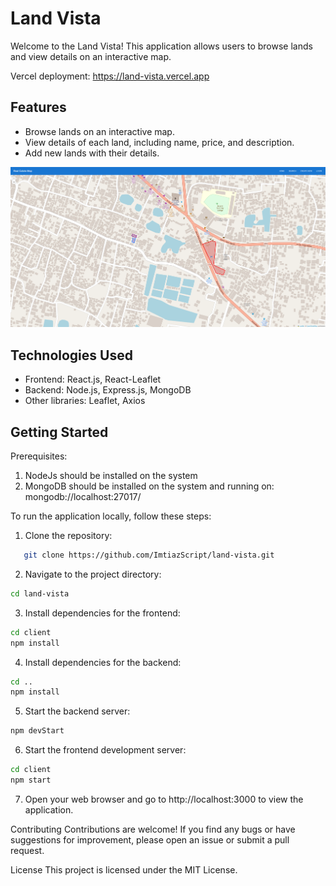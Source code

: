 # Land Vista

Welcome to the Land Vista! This application allows users to browse lands and view details on an interactive map.

Vercel deployment: https://land-vista.vercel.app

## Features

- Browse lands on an interactive map.
- View details of each land, including name, price, and description.
- Add new lands with their details.

![Map](https://github.com/ImtiazScript/land-vista/raw/main/images/map.png)


## Technologies Used

- Frontend: React.js, React-Leaflet
- Backend: Node.js, Express.js, MongoDB
- Other libraries: Leaflet, Axios

## Getting Started

Prerequisites:
1. NodeJs should be installed on the system
2. MongoDB should be installed on the system and running on: mongodb://localhost:27017/

To run the application locally, follow these steps:

1. Clone the repository:
```bash
   git clone https://github.com/ImtiazScript/land-vista.git
```

2. Navigate to the project directory:
```bash
cd land-vista
```

3. Install dependencies for the frontend:
```bash
cd client
npm install
```

4. Install dependencies for the backend:
```bash
cd ..
npm install
```

5. Start the backend server:
```bash
npm devStart
```

6. Start the frontend development server:
```bash
cd client
npm start
```

7. Open your web browser and go to http://localhost:3000 to view the application.

Contributing
Contributions are welcome! If you find any bugs or have suggestions for improvement, please open an issue or submit a pull request.

License
This project is licensed under the MIT License.
